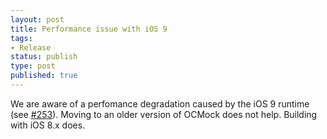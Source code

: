 ```yaml
---
layout: post
title: Performance issue with iOS 9
tags:
- Release
status: publish
type: post
published: true
---
```

We are aware of a perfomance degradation caused by the iOS 9 runtime (see [#253](https://github.com/erikdoe/ocmock/issues/253)). Moving to an older version of OCMock does not help. Building with iOS 8.x does.
